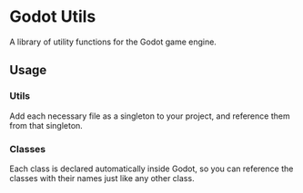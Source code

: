 # Godot Utils
A library of utility functions for the Godot game engine.

## Usage

### Utils
Add each necessary file as a singleton to your project, and reference them from that singleton.

### Classes
Each class is declared automatically inside Godot, so you can reference the classes with their names just like any other class.
